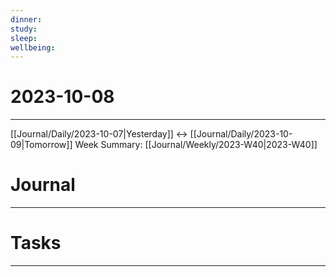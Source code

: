 ```yaml
---
dinner: 
study: 
sleep: 
wellbeing:
---
```


# 2023-10-08
---
[[Journal/Daily/2023-10-07|Yesterday]] <-> [[Journal/Daily/2023-10-09|Tomorrow]]
Week Summary: [[Journal/Weekly/2023-W40|2023-W40]]

# Journal
---



# Tasks
---
